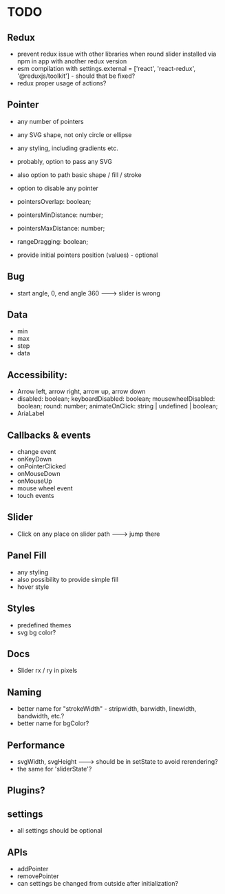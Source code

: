 # TODO

## Redux
- prevent redux issue with other libraries when round slider installed via npm in app with another redux version
- esm compilation with settings.external = ['react', 'react-redux', '@reduxjs/toolkit'] - should that be fixed?
- redux proper usage of actions?

## Pointer
- any number of pointers
- any SVG shape, not only circle or ellipse
- any styling, including gradients etc.
- probably, option to pass any SVG
- also option to path basic shape / fill / stroke
- option to disable any pointer
- pointersOverlap: boolean;
- pointersMinDistance: number;
- pointersMaxDistance: number;
- rangeDragging: boolean;

- provide initial pointers position (values) - optional

## Bug
- start angle, 0, end angle 360 ---> slider is wrong

## Data
- min
- max
- step
- data

## Accessibility:
- Arrow left, arrow right, arrow up, arrow down
- disabled: boolean;
  keyboardDisabled: boolean;
  mousewheelDisabled: boolean;
  round: number;
  animateOnClick: string | undefined | boolean;
- AriaLabel

## Callbacks & events
- change event
- onKeyDown
- onPointerClicked
- onMouseDown
- onMouseUp
- mouse wheel event
- touch events

## Slider
- Click on any place on slider path ---> jump there

## Panel Fill
- any styling
- also possibility to provide simple fill
- hover style

## Styles
- predefined themes
- svg bg color?

## Docs
- Slider rx / ry in pixels

## Naming
- better name for "strokeWidth" - stripwidth, barwidth, linewidth, bandwidth, etc.?
- better name for bgColor?

## Performance
- svgWidth, svgHeight ---> should be in setState to avoid rerendering?
- the same for 'sliderState'?

## Plugins?

## settings
- all settings should be optional

## APIs
- addPointer
- removePointer
- can settings be changed from outside after initialization?